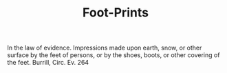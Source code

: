 ---
title: Foot-Prints
letter: F
permalink: "/definitions/bld-foot-prints.html"
body: In the law of evidence. Impressions made upon earth, snow, or other surface
  by the feet of persons, or by the shoes, boots, or other covering of the feet. Burrill,
  Circ. Ev. 264
published_at: '2018-07-07'
source: Black's Law Dictionary 2nd Ed (1910)
layout: post
---